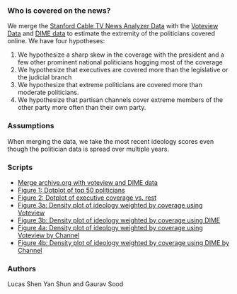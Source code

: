 ### Who is covered on the news?

We merge the [Stanford Cable TV News Analyzer Data](https://tvnews.stanford.edu/) with the [Voteview Data](https://voteview.com/) and [DIME data](https://data.stanford.edu/dime) to estimate the extremity of the politicians covered online. We have four hypotheses:

1. We hypothesize a sharp skew in the coverage with the president and a few other prominent national politicians hogging most of the coverage
2. We hypothesize that executives are covered more than the legislative or the judicial branch
3. We hypothesize that extreme politicians are covered more than moderate politicians.
4. We hypothesize that partisan channels cover extreme members of the other party more often than their own party.

### Assumptions

When merging the data, we take the most recent ideology scores even though the politician data is spread over multiple years.

### Scripts

* [Merge archive.org with voteview and DIME data](scripts/merge.R)
* [Figure 1: Dotplot of top 50 politicians](scripts/fig1_top50.R)
* [Figure 2: Dotplot of executive coverage vs. rest](scripts/fig2_executive_rest.R)
* [Figure 3a: Density plot of ideology weighted by coverage using Voteview](scripts/fig3_density_plot_voteview.R)
* [Figure 3b: Density plot of ideology weighted by coverage using DIME](scripts/fig3_density_plot_dime.R)
* [Figure 4a: Density plot of ideology weighted by coverage using Voteview by Channel](scripts/fig4_density_plot_voteview_channel.R)
* [Figure 4b: Density plot of ideology weighted by coverage using DIME by Channel](scripts/fig4_density_plot_dime_channel.R)

### Authors

Lucas Shen Yan Shun and Gaurav Sood
